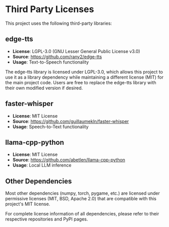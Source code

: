 # Third Party Licenses

This project uses the following third-party libraries:

## edge-tts
- **License**: LGPL-3.0 (GNU Lesser General Public License v3.0)
- **Source**: https://github.com/rany2/edge-tts
- **Usage**: Text-to-Speech functionality

The edge-tts library is licensed under LGPL-3.0, which allows this project to use it as a library dependency while maintaining a different license (MIT) for the main project code. Users are free to replace the edge-tts library with their own modified version if desired.

## faster-whisper
- **License**: MIT License
- **Source**: https://github.com/guillaumekln/faster-whisper
- **Usage**: Speech-to-Text functionality

## llama-cpp-python
- **License**: MIT License
- **Source**: https://github.com/abetlen/llama-cpp-python
- **Usage**: Local LLM inference

## Other Dependencies

Most other dependencies (numpy, torch, pygame, etc.) are licensed under permissive licenses (MIT, BSD, Apache 2.0) that are compatible with this project's MIT license.

For complete license information of all dependencies, please refer to their respective repositories and PyPI pages.